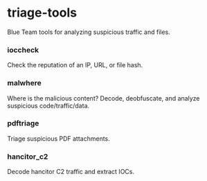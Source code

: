 # triage-tools
Blue Team tools for analyzing suspicious traffic and files. 

### ioccheck
Check the reputation of an IP, URL, or file hash.

### malwhere
Where is the malicious content? Decode, deobfuscate, and analyze suspicious code/traffic/data. 

### pdftriage
Triage suspicious PDF attachments. 

### hancitor_c2
Decode hancitor C2 traffic and extract IOCs.
